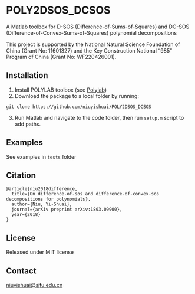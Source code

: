 # POLY2DSOS_DCSOS
A Matlab toolbox for D-SOS (Difference-of-Sums-of-Squares) and DC-SOS (Difference-of-Convex-Sums-of-Squares) polynomial decompositions

This project is supported by the National Natural Science Foundation of China (Grant No: 11601327) and the Key Construction National “985” Program of China (Grant No: WF220426001).

## Installation
  1. Install POLYLAB toolbox (see [Polylab](https://github.com/niuyishuai/Polylab))
  2. Download the package to a local folder by running:
```console
git clone https://github.com/niuyishuai/POLY2DSOS_DCSOS
```
  3. Run Matlab and navigate to the code folder, then run `setup.m` script to add paths.

## Examples
  See examples in `tests` folder

## Citation

```
@article{niu2018difference,
  title={On difference-of-sos and difference-of-convex-sos decompositions for polynomials},
  author={Niu, Yi-Shuai},
  journal={arXiv preprint arXiv:1803.09900},
  year={2018}
}
```

## License

Released under MIT license

## Contact

niuyishuai@sjtu.edu.cn